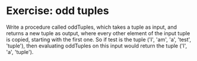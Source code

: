 # Exercise: odd tuples

Write a procedure called oddTuples, which takes a tuple as input, and returns a new tuple as output, where every other element of the input tuple is copied, starting with the first one. So if test is the tuple ('I', 'am', 'a', 'test', 'tuple'), then evaluating oddTuples on this input would return the tuple ('I', 'a', 'tuple').